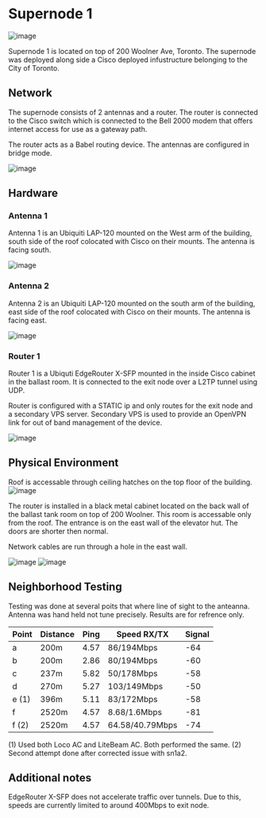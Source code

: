 # Supernode 1

![image](images/supernode1-view.jpg)

Supernode 1 is located on top of 200 Woolner Ave, Toronto. The supernode was deployed along side a Cisco deployed infustructure belonging to the City of Toronto.

## Network

The supernode consists of 2 antennas and a router. The router is connected to the Cisco switch which is connected to the Bell 2000 modem that offers internet access for use as a gateway path.

The router acts as a Babel routing device. The antennas are configured in bridge mode.

![image](images/supernode1-network-layout.png)

## Hardware

### Antenna 1


Antenna 1 is an Ubiquiti LAP-120 mounted on the West arm of the building, south side of the roof colocated with Cisco on their mounts. The antenna is facing south.

![image](images/supernode1-hardware-antenna1.jpg)

### Antenna 2

Antenna 2 is an Ubiquiti LAP-120 mounted on the south arm of the building, east side of the roof colocated with Cisco on their mounts. The antenna is facing east.

![image](images/supernode1-hardware-antenna2.jpg)

### Router 1


Router 1 is a Ubiquti EdgeRouter X-SFP mounted in the inside Cisco cabinet in the ballast room. It is connected to the exit node over a L2TP tunnel using UDP.

Router is configured with a STATIC ip and only routes for the exit node and a secondary VPS server. Secondary VPS is used to provide an OpenVPN link for out of band management of the device.

![image](images/supernode1-hardware-cabinet2.jpg)

## Physical Environment

Roof is accessable through ceiling hatches on the top floor of the building.
![image](images/supernode1-access-roof.jpg)

The router is installed in a black metal cabinet located on the back wall of the ballast tank room on top of 200 Woolner. This room is accessable only from the roof. The entrance is on the east wall of the elevator hut. The doors are shorter then normal.

Network cables are run through a hole in the east wall.

![image](images/supernode1-access-ballast.jpg)
![image](images/supernode1-hardware-cabinet.jpg)

## Neighborhood  Testing

Testing was done at several poits that where line of sight to the anteanna. Antenna was hand held not tune precisely. Results are for refrence only.

| Point     | Distance    | Ping      |  Speed RX/TX    | Signal   |
|-----------|-------------|-----------|-----------------|----------|
| a         |   200m      |    4.57   |  86/194Mbps     | -64      |
| b         |   200m      |    2.86   |  80/194Mbps     | -60      |
| c         |   237m      |    5.82   |   50/178Mbps    | -58      |
| d         |   270m      |    5.27   |  103/149Mbps    | -50      |
| e (1)     |   396m      |     5.11  |  83/172Mbps     | -58      |
| f         |   2520m     |   4.57    |  8.68/1.6Mbps   | -81      |
| f (2)     |   2520m     |    4.57   |  64.58/40.79Mbps| -74      |

(1) Used both Loco AC and LiteBeam AC. Both performed the same.
(2) Second attempt done after corrected issue with sn1a2.

## Additional notes

EdgeRouter X-SFP does not accelerate traffic over tunnels. Due to this, speeds are currently limited to around 400Mbps to exit node.
